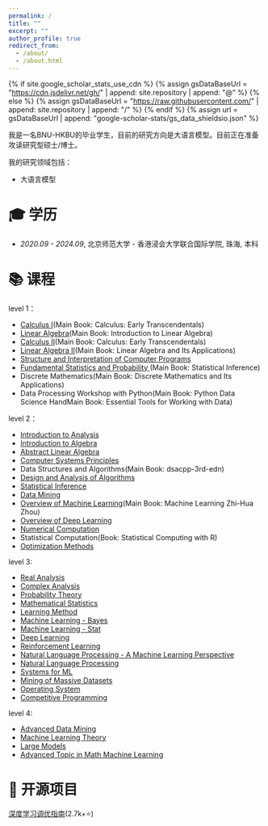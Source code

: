 ```yaml
---
permalink: /
title: ""
excerpt: ""
author_profile: true
redirect_from: 
  - /about/
  - /about.html
---
```


{% if site.google_scholar_stats_use_cdn %}
{% assign gsDataBaseUrl = "https://cdn.jsdelivr.net/gh/" | append: site.repository | append: "@" %}
{% else %}
{% assign gsDataBaseUrl = "https://raw.githubusercontent.com/" | append: site.repository | append: "/" %}
{% endif %}
{% assign url = gsDataBaseUrl | append: "google-scholar-stats/gs_data_shieldsio.json" %}

<span class='anchor' id='about-me'></span>

我是一名BNU-HKBU的毕业学生，目前的研究方向是大语言模型。目前正在准备攻读研究型硕士/博士。


我的研究领域包括：
- 大语言模型

  


<span class='anchor' id='-xl'></span>

# 🎓 学历
- *2020.09 - 2024.09*, <a href="https://www.uic.edu.cn/"></a> 北京师范大学 - 香港浸会大学联合国际学院, 珠海, 本科 
 
<span class='anchor' id='-kc'></span>

# 📚 课程
level 1：
- [Calculus I](http://ocw.nctu.edu.tw/course_detail-v.php?bgid=1&gid=0&nid=490)(Main Book: Calculus: Early Transcendentals)
- [Linear Algebra](https://ocw.nthu.edu.tw/ocw/index.php?page=course&cid=89)(Main Book: Introduction to Linear Algebra)
- [Calculus II](http://ocw.nctu.edu.tw/course_detail-v.php?bgid=1&gid=0&nid=490)(Main Book: Calculus: Early Transcendentals)
- [Linear Algebra II](https://ocw.nthu.edu.tw/ocw/index.php?page=course&cid=89)(Main Book: Linear Algebra and Its Applications)
- [Structure and Interpretation of Computer Programs](https://ocw.mit.edu/courses/6-001-structure-and-interpretation-of-computer-programs-spring-2005/)
- [Fundamental Statistics and Probability
](https://www.youtube.com/playlist?list=PL5LSj-W8URK2VkbA8HCeoyMLr2783GSZN)(Main Book: Statistical Inference)
- Discrete Mathematics(Main Book: Discrete Mathematics and Its Applications)
- Data Processing Workshop with Python(Main Book: Python Data Science HandMain Book: Essential Tools for Working with Data)

level 2：
- [Introduction to Analysis](https://www.bilibili.com/video/BV1px411C7bL/)
- [Introduction to Algebra](https://www.bilibili.com/video/BV1qG4y1B74U)
- [Abstract Linear Algebra](https://www.youtube.com/playlist?list=PLoxJTbDttvt7ny0WEJHWw6-0Sjx7EImIQ)
- [Computer Systems Principles](http://csapp.cs.cmu.edu/)
- Data Structures and Algorithms(Main Book: dsacpp-3rd-edn)
- [Design and Analysis of Algorithms](https://www.bilibili.com/video/BV11341167sn/)
- [Statistical Inference](https://bimsa.net/activity/StaThy/)
- [Data Mining](https://wiki.illinois.edu/wiki/display/cs412/Fall+2016+Course+Syllabus+and+Schedule)
- [Overview of Machine Learning](https://www.xuetangx.com/course/nju0802bt/14363483)(Main Book: Machine Learning Zhi-Hua Zhou)
- [Overview of Deep Learning](https://speech.ee.ntu.edu.tw/~hylee/ml/2022-spring.php)
- [Numerical Computation](https://www.youtube.com/playlist?list=PLbxFfU5GKZz3D4NPYvvY7dvXiZ0awd4zn)
- Statistical Computation(Book: Statistical Computing with R)
- [Optimization Methods](https://www.stat.cmu.edu/~siva/teaching/725/)

level 3:
- [Real Analysis](https://space.bilibili.com/401866970/lists/4418249?type=season)
- [Complex Analysis](https://space.bilibili.com/1096900251/lists/356766?type=season)
- [Probability Theory](https://space.bilibili.com/386319309/lists/2761992?type=season)
- [Mathematical Statistics](https://bimsa.net/activity/DesAnaExp/)
- [Learning Method](https://space.bilibili.com/32773300/lists/3561099?type=season)
- [Machine Learning - Bayes](https://www.bilibili.com/cheese/play/ss16657)
- [Machine Learning - Stat](https://github.com/percyliang/cs229t/tree/master/cs229t_fall_2018)
- [Deep Learning](https://www.bishopbook.com/)
- [Reinforcement Learning](https://datawhalechina.github.io/easy-rl/)
- [Natural Language Processing - A Machine Learning Perspective](https://westlakenlp.github.io/nlpml/)
- [Natural Language Processing](http://course.inf.ed.ac.uk/anlp/)
- [Systems for ML](https://courses.cs.washington.edu/courses/cse599k/24au/)
- [Mining of Massive Datasets](http://www.mmds.org/)
- [Operating System](https://cs162.org/)
- [Competitive Programming](https://vjudge.net/article/3284)


level 4:
- [Advanced Data Mining](https://wiki.illinois.edu/wiki/display/cs512/Home)
- [Machine Learning Theory](https://fdu-open-exam.gitbook.io/csdiy/supplements/ji-qi-xue-xi-li-lun)
- [Large Models](https://cx2eswhx4xn.feishu.cn/docx/ODpFdJLOzoVv0ExmXPQcmHOVnhH)
- [Advanced Topic in Math Machine Learning](https://www.youtube.com/playlist?list=PLvtrkEledFjodK_UKua2h4exNMcWNGJrs)

<span class='anchor' id='-open'></span>

# 🤖 开源项目

[深度学习调优指南](https://github.com/schrodingercatss/tuning_playbook_zh_cn)(2.7k+⭐)

